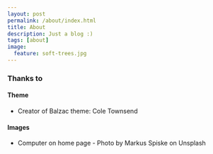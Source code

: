 ```yaml
---
layout: post
permalink: /about/index.html
title: About
description: Just a blog :)
tags: [about]
image:
  feature: soft-trees.jpg
---
```



### Thanks to

#### Theme
* Creator of Balzac theme: Cole Townsend

#### Images
* Computer on home page - Photo by Markus Spiske on Unsplash
